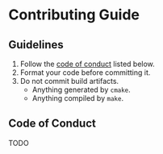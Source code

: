 # Contributing Guide



## Guidelines

1. Follow the [code of conduct](#code-of-conduct) listed below.
2. Format your code before committing it.
3. Do not commit build artifacts.
   -  Anything generated by `cmake`.
   -  Anything compiled by `make`.



## Code of Conduct

TODO

